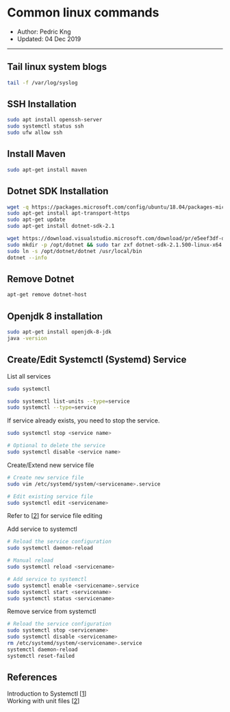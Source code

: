 # Common linux commands
* Author:   Pedric Kng  
* Updated:  04 Dec 2019

***
## Tail linux system blogs
```bash
tail -f /var/log/syslog
```
## SSH Installation
  ```bash
  sudo apt install openssh-server
  sudo systemctl status ssh
  sudo ufw allow ssh
  ```
## Install Maven
  ```bash
  sudo apt-get install maven
  ```
## Dotnet SDK Installation
  ```bash
  wget -q https://packages.microsoft.com/config/ubuntu/18.04/packages-microsoft-prod.deb -O packages-microsoft-prod.deb
  sudo apt-get install apt-transport-https
  sudo apt-get update
  sudo apt-get install dotnet-sdk-2.1
  ```
  
  ```bash
  wget https://download.visualstudio.microsoft.com/download/pr/e5eef3df-d2e3-429b-8204-f58372eb6263/20c825ddcc6062e93ff0c60e8354d3af/dotnet-sdk-2.1.500-linux-x64.tar.gz
  sudo mkdir -p /opt/dotnet && sudo tar zxf dotnet-sdk-2.1.500-linux-x64.tar.gz -C /opt/dotnet
  sudo ln -s /opt/dotnet/dotnet /usr/local/bin
  dotnet --info
  ```
## Remove Dotnet
  ```bash
  apt-get remove dotnet-host
  ```
  
## Openjdk 8 installation
  ```bash
  sudo apt-get install openjdk-8-jdk
  java -version
  ```

## Create/Edit Systemctl (Systemd) Service

List all services
```bash
sudo systemctl

sudo systemctl list-units --type=service
sudo systemctl --type=service
```

If service already exists, you need to stop the service.
```bash
sudo systemctl stop <service name>

# Optional to delete the service
sudo systemctl disable <service name>
```

Create/Extend new service file
```bash
# Create new service file
sudo vim /etc/systemd/system/<servicename>.service

# Edit existing service file
sudo systemctl edit <servicename>
```
Refer to [[2]] for service file editing

Add service to systemctl
```bash
# Reload the service configuration
sudo systemctl daemon-reload

# Manual reload
sudo systemctl reload <servicename>

# Add service to systemctl
sudo systemctl enable <servicename>.service
sudo systemctl start <servicename>
sudo systemctl status <servicename>
```

Remove service from systemctl
```bash
# Reload the service configuration
sudo systemctl stop <servicename>
sudo systemctl disable <servicename>
rm /etc/systemd/system/<servicename>.service
systemctl daemon-reload
systemctl reset-failed
```



## References
Introduction to Systemctl [[1]]  
Working with unit files [[2]]  

[1]:https://www.linode.com/docs/quick-answers/linux-essentials/introduction-to-systemctl/ "Introduction to Systemctl"
[2]:https://www.linode.com/docs/quick-answers/linux-essentials/introduction-to-systemctl/#working-with-unit-files "Working with unit files"
